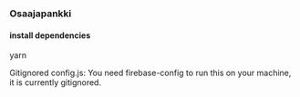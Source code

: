 ### Osaajapankki

#### install dependencies
yarn

Gitignored config.js:
You need firebase-config to run this on your machine, it is currently gitignored.